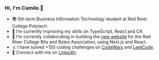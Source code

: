### Hi, I'm Camilo 👋

- 📚 5th term Business Information Technology student at Red River College Polytech.
- 🌱 I’m currently improving my skills on TypeScript, React and C#.
- 👯 I’m currently collaborating in building the [new website](https://github.com/bits-and-bytes-association/bba-website-nextjs) for the Red River College Bits and Bytes Association, using Next.js and React.
- ⚔ I have solved +150 coding challenges on [CodeWars](https://www.codewars.com/users/milolucero) and [LeetCode](https://leetcode.com/milolucero/).
- 📧 Connect with me on [LinkedIn](https://www.linkedin.com/in/milolucero/).
<!--- ⚡ Fun fact: ... --->

<!--- 
### Connect with me:
[<img src="https://raw.githubusercontent.com/simple-icons/simple-icons/0935b98d6b3791accd637d6a70b5fd3ec393711b/icons/linkedin.svg" width="30px">](https://www.linkedin.com/in/milolucero/)
--->
